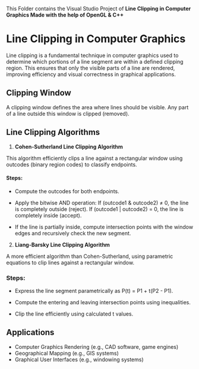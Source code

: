 This Folder contains the Visual Studio Project of **Line Clipping in Computer Graphics Made with the help of OpenGL & C++**

# **Line Clipping in Computer Graphics**
Line clipping is a fundamental technique in computer graphics used to determine which portions of a line segment are within a defined clipping region.
This ensures that only the visible parts of a line are rendered, improving efficiency and visual correctness in graphical applications.

## Clipping Window

A clipping window defines the area where lines should be visible. Any part of a line outside this window is clipped (removed).

## Line Clipping Algorithms

1. **Cohen-Sutherland Line Clipping Algorithm**

This algorithm efficiently clips a line against a rectangular window using outcodes (binary region codes) to classify endpoints.

#### Steps:

- Compute the outcodes for both endpoints.
  
- Apply the bitwise AND operation:
  If (outcode1 & outcode2) ≠ 0, the line is completely outside (reject).
  If (outcode1 | outcode2) = 0, the line is completely inside (accept).

- If the line is partially inside, compute intersection points with the window edges and recursively check the new segment.

2. **Liang-Barsky Line Clipping Algorithm**

A more efficient algorithm than Cohen-Sutherland, using parametric equations to clip lines against a rectangular window.

### Steps:

- Express the line segment parametrically as P(t) = P1 + t(P2 - P1).

- Compute the entering and leaving intersection points using inequalities.

- Clip the line efficiently using calculated t values.


## **Applications**

- Computer Graphics Rendering (e.g., CAD software, game engines)
- Geographical Mapping (e.g., GIS systems)
- Graphical User Interfaces (e.g., windowing systems)
